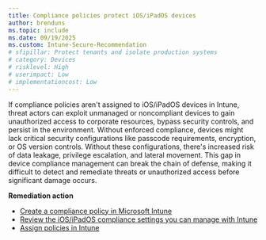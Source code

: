 ```yaml
---
title: Compliance policies protect iOS/iPadOS devices
author: brenduns
ms.topic: include
ms.date: 09/19/2025
ms.custom: Intune-Secure-Recommendation
# sfipillar: Protect tenants and isolate production systems
# category: Devices
# risklevel: High
# userimpact: Low
# implementationcost: Low
---
```

If compliance policies aren't assigned to iOS/iPadOS devices in Intune, threat actors can exploit unmanaged or noncompliant devices to gain unauthorized access to corporate resources, bypass security controls, and persist in the environment. Without enforced compliance, devices might lack critical security configurations like passcode requirements, encryption, or OS version controls. Without these configurations, there's increased risk of data leakage, privilege escalation, and lateral movement. This gap in device compliance management can break the chain of defense, making it difficult to detect and remediate threats or unauthorized access before significant damage occurs.

**Remediation action**

- [Create a compliance policy in Microsoft Intune](/intune/intune-service/protect/create-compliance-policy)
- [Review the iOS/iPadOS compliance settings you can manage with Intune](/intune/intune-service/protect/compliance-policy-create-ios)
- [Assign policies in Intune](/intune/intune-service/configuration/device-profile-assign)